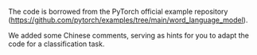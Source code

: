 The code is borrowed from the PyTorch official example repository (https://github.com/pytorch/examples/tree/main/word_language_model).

We added some Chinese comments, serving as hints for you to adapt the code for a classification task.
